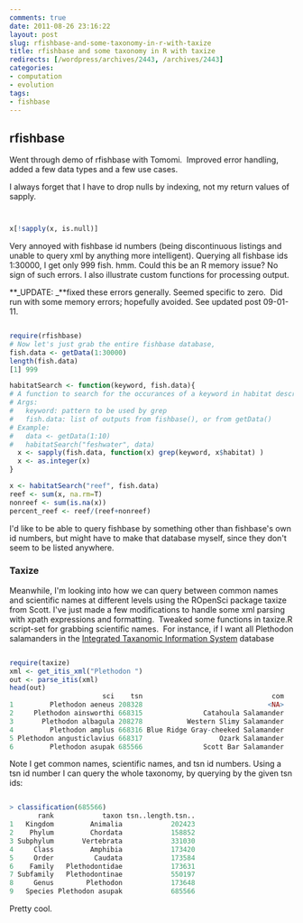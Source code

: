 ```yaml
---
comments: true
date: 2011-08-26 23:16:22
layout: post
slug: rfishbase-and-some-taxonomy-in-r-with-taxize
title: rfishbase and some taxonomy in R with taxize
redirects: [/wordpress/archives/2443, /archives/2443]
categories:
- computation
- evolution
tags:
- fishbase
---
```


## rfishbase


Went through demo of rfishbase with Tomomi.  Improved error handling, added a few data types and a few use cases.

I always forget that I have to drop nulls by indexing, not my return values of sapply.


```R


x[!sapply(x, is.null)]

```


Very annoyed with fishbase id numbers (being discontinuous listings and unable to query xml by anything more intelligent). Querying all fishbase ids 1:30000, I get only 999 fish. hmm. Could this be an R memory issue? No sign of such errors. I also illustrate custom functions for processing output.

**_UPDATE: _**fixed these errors generally. Seemed specific to zero.  Did run with some memory errors; hopefully avoided. See updated post 09-01-11.


```R

require(rfishbase)
# Now let's just grab the entire fishbase database,
fish.data <- getData(1:30000)
length(fish.data)
[1] 999

habitatSearch <- function(keyword, fish.data){
# A function to search for the occurances of a keyword in habitat description
# Args:
#   keyword: pattern to be used by grep
#   fish.data: list of outputs from fishbase(), or from getData()
# Example:
#   data <- getData(1:10)
#   habitatSearch("feshwater", data)
  x <- sapply(fish.data, function(x) grep(keyword, x$habitat) )
  x <- as.integer(x)
}

x <- habitatSearch("reef", fish.data)
reef <- sum(x, na.rm=T)
nonreef <- sum(is.na(x))
percent_reef <- reef/(reef+nonreef)
```


I'd like to be able to query fishbase by something other than fishbase's own id numbers, but might have to make that database myself, since they don't seem to be listed anywhere.


### Taxize


Meanwhile, I'm looking into how we can query between common names and scientific names at different levels using the ROpenSci package taxize from Scott. I've just made a few modifications to handle some xml parsing with xpath expressions and formatting.  Tweaked some functions in taxize.R script-set for grabbing scientific names.  For instance, if I want all Plethodon salamanders in the [Integrated Taxanomic Information System](http://itis.gov) database


```r

require(taxize)
xml <- get_itis_xml("Plethodon ")
out <- parse_itis(xml)
head(out)
                       sci    tsn                                com
1         Plethodon aeneus 208328                               <NA>
2     Plethodon ainsworthi 668315               Catahoula Salamander
3       Plethodon albagula 208278           Western Slimy Salamander
4         Plethodon amplus 668316 Blue Ridge Gray-cheeked Salamander
5 Plethodon angusticlavius 668317                   Ozark Salamander
6         Plethodon asupak 685566               Scott Bar Salamander

```


Note I get common names, scientific names, and tsn id numbers. Using a tsn id number I can query the whole taxonomy, by querying by the given tsn ids:


```r

> classification(685566)
       rank            taxon tsn..length.tsn..
1   Kingdom         Animalia            202423
2    Phylum         Chordata            158852
3 Subphylum       Vertebrata            331030
4     Class         Amphibia            173420
5     Order          Caudata            173584
6    Family   Plethodontidae            173631
7 Subfamily   Plethodontinae            550197
8     Genus        Plethodon            173648
9   Species Plethodon asupak            685566
```


Pretty cool.
